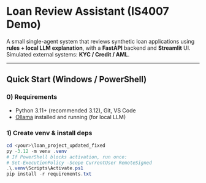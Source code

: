 # Loan Review Assistant (IS4007 Demo)

A small single-agent system that reviews synthetic loan applications using **rules + local LLM explanation**, with a **FastAPI** backend and **Streamlit** UI. Simulated external systems: **KYC / Credit / AML**.

---

## Quick Start (Windows / PowerShell)

### 0) Requirements
- Python 3.11+ (recommended 3.12), Git, VS Code
- [Ollama](https://ollama.com) installed and running (for local LLM)

### 1) Create venv & install deps
```powershell
cd <your>\loan_project_updated_fixed
py -3.12 -m venv .venv
# If PowerShell blocks activation, run once:
# Set-ExecutionPolicy -Scope CurrentUser RemoteSigned
.\.venv\Scripts\Activate.ps1
pip install -r requirements.txt

